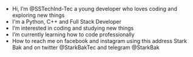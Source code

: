 - Hi, I’m @SSTechInd-Tec a young developer who loves coding and exploring new things
- I'm a Python, C++ and Full Stack Developer
- I’m interested in coding and studying new things
- I’m currently learning how to code professionally
- How to reach me on facebook and instagram using this address Stark Bak and on twitter @StarkBakTec and telegram @StarkBak

<!---
SSTechInd-Tec/SSTechInd-Tec is a ✨ special ✨ repository because its `README.md` (this file) appears on your GitHub profile.
You can click the Preview link to take a look at your changes.
--->
